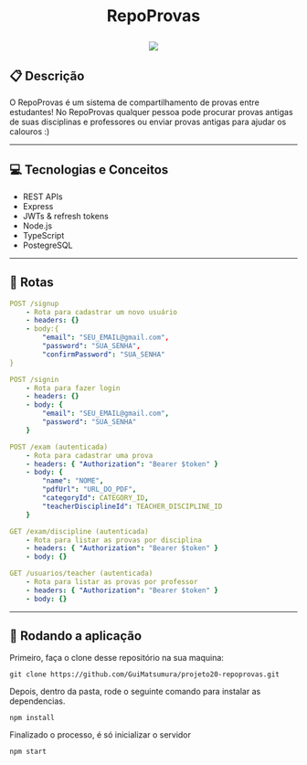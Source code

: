 # <p align = "center"> RepoProvas </p>

<p align = "center">
   <img src="https://img.shields.io/badge/author-Guilherme_Matsumura-4dae71?style=flat-square" />
</p>

## :clipboard: Descrição

O RepoProvas é um sistema de compartilhamento de provas entre estudantes! No RepoProvas qualquer pessoa pode procurar provas antigas de suas disciplinas e professores ou enviar provas antigas para ajudar os calouros :)

---

## :computer: Tecnologias e Conceitos

- REST APIs
- Express
- JWTs & refresh tokens
- Node.js
- TypeScript
- PostegreSQL

---

## :rocket: Rotas

```yml
POST /signup
    - Rota para cadastrar um novo usuário
    - headers: {}
    - body:{
        "email": "SEU_EMAIL@gmail.com",
        "password": "SUA_SENHA",
        "confirmPassword": "SUA_SENHA"
}
```

```yml
POST /signin
    - Rota para fazer login
    - headers: {}
    - body: {
        "email": "SEU_EMAIL@gmail.com",
        "password": "SUA_SENHA"
    }
```

```yml
POST /exam (autenticada)
    - Rota para cadastrar uma prova
    - headers: { "Authorization": "Bearer $token" }
    - body: {
        "name": "NOME",
        "pdfUrl": "URL_DO_PDF",
        "categoryId": CATEGORY_ID,
        "teacherDisciplineId": TEACHER_DISCIPLINE_ID
    }
```

```yml
GET /exam/discipline (autenticada)
    - Rota para listar as provas por disciplina
    - headers: { "Authorization": "Bearer $token" }
    - body: {}
```

```yml
GET /usuarios/teacher (autenticada)
    - Rota para listar as provas por professor
    - headers: { "Authorization": "Bearer $token" }
    - body: {}
```

---

## 🏁 Rodando a aplicação

Primeiro, faça o clone desse repositório na sua maquina:

```
git clone https://github.com/GuiMatsumura/projeto20-repoprovas.git
```

Depois, dentro da pasta, rode o seguinte comando para instalar as dependencias.

```
npm install
```

Finalizado o processo, é só inicializar o servidor

```
npm start
```
